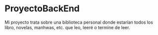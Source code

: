 # ProyectoBackEnd
Mi proyecto trata sobre una biblioteca personal donde estarían todos los libro, novelas, manhwas, etc. que leo, leeré  o termine de leer.
